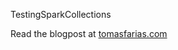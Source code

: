 TestingSparkCollections

Read the blogpost at [tomasfarias.com](https://tomasfarias.com/post/testing-spark-collections)
